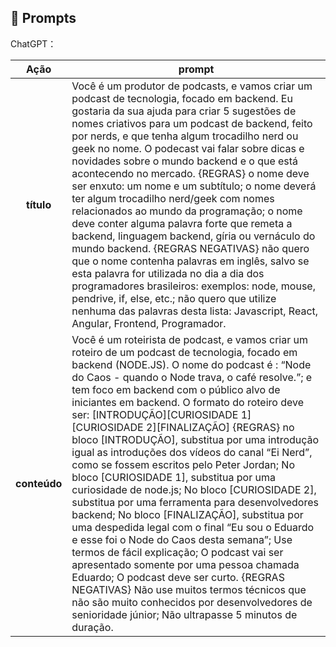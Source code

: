 ## 🧠 Prompts


ChatGPT：

|   Ação   | prompt                                                                                                                                                                                                                                                                         |
| :------: | ------------------------------------------------------------------------------------------------------------------------------------------------------------------------------------------------------------------------------------------------------------------------------ |
|  **título**  | Você é um produtor de podcasts, e vamos criar um podcast de tecnologia, focado em backend. Eu gostaria da sua ajuda para criar 5 sugestões de nomes criativos para um podcast de backend, feito por nerds, e que tenha algum trocadilho nerd ou geek no nome. O podecast vai falar sobre dicas e novidades sobre o mundo backend e o que está acontecendo no mercado. {REGRAS} o nome deve ser enxuto: um nome e um subtítulo; o nome deverá ter algum trocadilho nerd/geek com nomes relacionados ao mundo da programação; o nome deve conter alguma palavra forte que remeta a backend, linguagem backend, gíria ou vernáculo do mundo backend. {REGRAS NEGATIVAS} não quero que o nome contenha palavras em inglês, salvo se esta palavra for utilizada no dia a dia dos programadores brasileiros: exemplos: node, mouse, pendrive, if, else, etc.; não quero que utilize nenhuma das palavras desta lista: Javascript, React, Angular, Frontend, Programador. |
| **conteúdo** | Você é um roteirista de podcast, e vamos criar um roteiro de um podcast de tecnologia, focado em backend (NODE.JS). O nome do podcast é : “Node do Caos - quando o Node trava, o café resolve.”; e tem foco em backend com o público alvo de iniciantes em backend. O formato do roteiro deve ser: [INTRODUÇÃO][CURIOSIDADE 1][CURIOSIDADE 2][FINALIZAÇÃO] {REGRAS} no bloco [INTRODUÇÃO], substitua por uma introdução igual as introduções dos vídeos do canal “Ei Nerd”, como se fossem escritos pelo Peter Jordan; No bloco [CURIOSIDADE 1], substitua por uma curiosidade de node.js; No bloco [CURIOSIDADE 2], substitua por uma ferramenta para desenvolvedores backend; No bloco [FINALIZAÇÃO], substitua por uma despedida legal com o final “Eu sou o Eduardo e esse foi o Node do Caos desta semana”; Use termos de fácil explicação; O podcast vai ser apresentado somente por uma pessoa chamada Eduardo; O podcast deve ser curto. {REGRAS NEGATIVAS} Não use muitos termos técnicos que não são muito conhecidos por desenvolvedores de senioridade júnior; Não ultrapasse 5 minutos de duração. |

